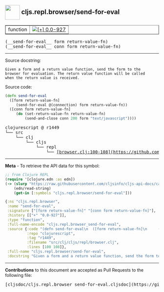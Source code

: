 ## <img width="48px" valign="middle" src="http://i.imgur.com/Hi20huC.png"> cljs.repl.browser/send-for-eval

 <table border="1">
<tr>

<td>function</td>
<td><a href="https://github.com/cljsinfo/cljs-api-docs/tree/0.0-927"><img valign="middle" alt="[+] 0.0-927" src="https://img.shields.io/badge/+-0.0--927-lightgrey.svg"></a> </td>
</tr>
</table>

 <samp>
(__send-for-eval__ form return-value-fn)<br>
</samp>
 <samp>
(__send-for-eval__ conn form return-value-fn)<br>
</samp>

---




Source docstring:

```
Given a form and a return value function, send the form to the
browser for evaluation. The return value function will be called
when the return value is received.
```

Source code:

```clj
(defn send-for-eval
  ([form return-value-fn]
     (send-for-eval @(connection) form return-value-fn))
  ([conn form return-value-fn]
     (do (set-return-value-fn return-value-fn)
         (send-and-close conn 200 form "text/javascript"))))
```

 <pre>
clojurescript @ r1449
└── src
    └── clj
        └── cljs
            └── repl
                └── <ins>[browser.clj:100-108](https://github.com/clojure/clojurescript/blob/r1449/src/clj/cljs/repl/browser.clj#L100-L108)</ins>
</pre>


---

__Meta__ - To retrieve the API data for this symbol:

```clj
;; from Clojure REPL
(require '[clojure.edn :as edn])
(-> (slurp "https://raw.githubusercontent.com/cljsinfo/cljs-api-docs/catalog/cljs-api.edn")
    (edn/read-string)
    (get-in [:symbols "cljs.repl.browser/send-for-eval"]))
```

```clj
{:ns "cljs.repl.browser",
 :name "send-for-eval",
 :signature ["[form return-value-fn]" "[conn form return-value-fn]"],
 :history [["+" "0.0-927"]],
 :type "function",
 :full-name-encode "cljs.repl.browser_send-for-eval",
 :source {:code "(defn send-for-eval\n  ([form return-value-fn]\n     (send-for-eval @(connection) form return-value-fn))\n  ([conn form return-value-fn]\n     (do (set-return-value-fn return-value-fn)\n         (send-and-close conn 200 form \"text/javascript\"))))",
          :repo "clojurescript",
          :tag "r1449",
          :filename "src/clj/cljs/repl/browser.clj",
          :lines [100 108]},
 :full-name "cljs.repl.browser/send-for-eval",
 :docstring "Given a form and a return value function, send the form to the\nbrowser for evaluation. The return value function will be called\nwhen the return value is received."}

```

---

__Contributions__ to this document are accepted as Pull Requests to the following file:

 <pre>
[cljsdoc/cljs.repl.browser_send-for-eval.cljsdoc](https://github.com/cljsinfo/cljs-api-docs/blob/master/cljsdoc/cljs.repl.browser_send-for-eval.cljsdoc)
</pre>

